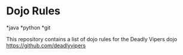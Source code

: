 Dojo Rules
==========
*java
*python
*git

This repository contains a list of dojo rules for the Deadly Vipers dojo
https://github.com/deadlyvipers



